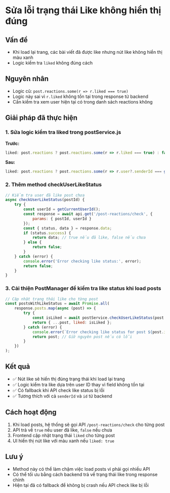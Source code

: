 # Sửa lỗi trạng thái Like không hiển thị đúng

## Vấn đề
- Khi load lại trang, các bài viết đã được like nhưng nút like không hiển thị màu xanh
- Logic kiểm tra `liked` không đúng cách

## Nguyên nhân
- Logic cũ: `post.reactions.some(r => r.liked === true)` 
- Logic này sai vì `r.liked` không tồn tại trong response từ backend
- Cần kiểm tra xem user hiện tại có trong danh sách reactions không

## Giải pháp đã thực hiện

### 1. Sửa logic kiểm tra liked trong postService.js
**Trước:**
```javascript
liked: post.reactions ? post.reactions.some(r => r.liked === true) : false,
```

**Sau:**
```javascript
liked: post.reactions ? post.reactions.some(r => r.user?.senderId === getCurrentUserId() || r.user?.id === getCurrentUserId()) : false,
```

### 2. Thêm method checkUserLikeStatus
```javascript
// Kiểm tra user đã like post chưa
async checkUserLikeStatus(postId) {
    try {
        const userId = getCurrentUserId();
        const response = await api.get('/post-reactions/check', {
            params: { postId, userId }
        });
        const { status, data } = response.data;
        if (status.success) {
            return data; // true nếu đã like, false nếu chưa
        } else {
            return false;
        }
    } catch (error) {
        console.error('Error checking like status:', error);
        return false;
    }
}
```

### 3. Cải thiện PostManager để kiểm tra like status khi load posts
```javascript
// Cập nhật trạng thái like cho từng post
const postsWithLikeStatus = await Promise.all(
    response.posts.map(async (post) => {
        try {
            const isLiked = await postService.checkUserLikeStatus(post.id);
            return { ...post, liked: isLiked };
        } catch (error) {
            console.error(`Error checking like status for post ${post.id}:`, error);
            return post; // Giữ nguyên post nếu có lỗi
        }
    })
);
```

## Kết quả
- ✅ Nút like sẽ hiển thị đúng trạng thái khi load lại trang
- ✅ Logic kiểm tra like dựa trên user ID thay vì field không tồn tại
- ✅ Có fallback khi API check like status bị lỗi
- ✅ Tương thích với cả `senderId` và `id` từ backend

## Cách hoạt động
1. Khi load posts, hệ thống sẽ gọi API `/post-reactions/check` cho từng post
2. API trả về `true` nếu user đã like, `false` nếu chưa
3. Frontend cập nhật trạng thái `liked` cho từng post
4. UI hiển thị nút like với màu xanh nếu `liked: true`

## Lưu ý
- Method này có thể làm chậm việc load posts vì phải gọi nhiều API
- Có thể tối ưu bằng cách backend trả về trạng thái like trong response chính
- Hiện tại đã có fallback để không bị crash nếu API check like bị lỗi

